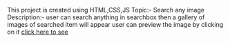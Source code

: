 This project is created using HTML,CSS,JS
Topic:- Search any image
Description:- user can search anything in searchbox then a gallery of images of searched item will appear user can preview the image by clicking on it
[click here to see]() 